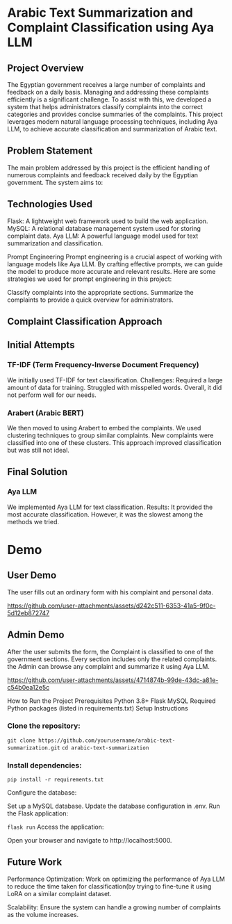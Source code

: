 # Arabic Text Summarization and Complaint Classification using Aya LLM
## Project Overview
The Egyptian government receives a large number of complaints and feedback on a daily basis. Managing and addressing these complaints efficiently is a significant challenge. To assist with this, we developed a system that helps administrators classify complaints into the correct categories and provides concise summaries of the complaints. This project leverages modern natural language processing techniques, including Aya LLM, to achieve accurate classification and summarization of Arabic text.

## Problem Statement
The main problem addressed by this project is the efficient handling of numerous complaints and feedback received daily by the Egyptian government. The system aims to:

## Technologies Used
Flask: A lightweight web framework used to build the web application.
MySQL: A relational database management system used for storing complaint data.
Aya LLM: A powerful language model used for text summarization and classification.

Prompt Engineering
Prompt engineering is a crucial aspect of working with language models like Aya LLM. By crafting effective prompts, we can guide the model to produce more accurate and relevant results. Here are some strategies we used for prompt engineering in this project:


Classify complaints into the appropriate sections.
Summarize the complaints to provide a quick overview for administrators.
## Complaint Classification Approach
## Initial Attempts
### TF-IDF (Term Frequency-Inverse Document Frequency)

We initially used TF-IDF for text classification.
Challenges:
Required a large amount of data for training.
Struggled with misspelled words.
Overall, it did not perform well for our needs.
### Arabert (Arabic BERT)

We then moved to using Arabert to embed the complaints.
We used clustering techniques to group similar complaints.
New complaints were classified into one of these clusters.
This approach improved classification but was still not ideal.
## Final Solution
### Aya LLM
We implemented Aya LLM for text classification.
Results:
It provided the most accurate classification.
However, it was the slowest among the methods we tried.

# Demo 
## User Demo
The user fills out an ordinary form with his complaint and personal data.

https://github.com/user-attachments/assets/d242c511-6353-41a5-9f0c-5d12eb872747

## Admin Demo
After the user submits the form, the Complaint is classified to one of the government sections. 
Every section includes only the related complaints. the Admin can browse any complaint and summarize it using Aya LLM.

https://github.com/user-attachments/assets/4714874b-99de-43dc-a81e-c54b0ea12e5c

How to Run the Project
Prerequisites
Python 3.8+
Flask
MySQL
Required Python packages (listed in requirements.txt)
Setup Instructions

### Clone the repository:
```git clone https://github.com/yourusername/arabic-text-summarization.git```
```cd arabic-text-summarization```

### Install dependencies:

```pip install -r requirements.txt```

Configure the database:

Set up a MySQL database.
Update the database configuration in .env.
Run the Flask application:

```flask run```
Access the application:

Open your browser and navigate to http://localhost:5000.
## Future Work

Performance Optimization: Work on optimizing the performance of Aya LLM to reduce the time taken for classification(by trying to fine-tune it using LoRA on a similar complaint dataset.

Scalability: Ensure the system can handle a growing number of complaints as the volume increases.


